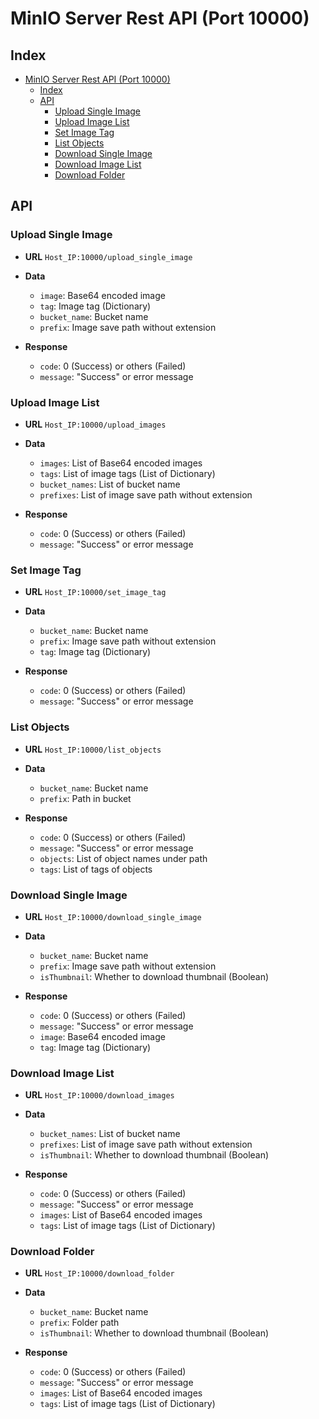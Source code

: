 # MinIO Server Rest API (Port 10000)

## Index
- [MinIO Server Rest API (Port 10000)](#minio-server-rest-api-port-10000)
  - [Index](#index)
  - [API](#api)
    - [Upload Single Image](#upload-single-image)
    - [Upload Image List](#upload-image-list)
    - [Set Image Tag](#set-image-tag)
    - [List Objects](#list-objects)
    - [Download Single Image](#download-single-image)
    - [Download Image List](#download-image-list)
    - [Download Folder](#download-folder)

## API
### Upload Single Image
- **URL**
  `Host_IP:10000/upload_single_image`
  
- **Data**
  - `image`: Base64 encoded image
  - `tag`: Image tag (Dictionary)
  - `bucket_name`: Bucket name
  - `prefix`: Image save path without extension

- **Response**
  - `code`: 0 (Success) or others (Failed)
  - `message`: "Success" or error message

### Upload Image List
- **URL**
  `Host_IP:10000/upload_images`

- **Data**
  - `images`: List of Base64 encoded images
  - `tags`: List of image tags (List of Dictionary)
  - `bucket_names`: List of bucket name
  - `prefixes`: List of image save path without extension

- **Response**
  - `code`: 0 (Success) or others (Failed)
  - `message`: "Success" or error message

### Set Image Tag
- **URL**
  `Host_IP:10000/set_image_tag`

- **Data**
  - `bucket_name`: Bucket name
  - `prefix`: Image save path without extension
  - `tag`: Image tag (Dictionary)

- **Response**
  - `code`: 0 (Success) or others (Failed)
  - `message`: "Success" or error message

### List Objects
- **URL**
  `Host_IP:10000/list_objects`

- **Data**
  - `bucket_name`: Bucket name
  - `prefix`: Path in bucket

- **Response**
  - `code`: 0 (Success) or others (Failed)
  - `message`: "Success" or error message
  - `objects`: List of object names under path
  - `tags`: List of tags of objects

### Download Single Image
- **URL**
  `Host_IP:10000/download_single_image`

- **Data**
  - `bucket_name`: Bucket name
  - `prefix`: Image save path without extension
  - `isThumbnail`: Whether to download thumbnail (Boolean)

- **Response**
  - `code`: 0 (Success) or others (Failed)
  - `message`: "Success" or error message
  - `image`: Base64 encoded image
  - `tag`: Image tag (Dictionary)

### Download Image List
- **URL**
  `Host_IP:10000/download_images`

- **Data**
  - `bucket_names`: List of bucket name
  - `prefixes`: List of image save path without extension
  - `isThumbnail`: Whether to download thumbnail (Boolean)

- **Response**
  - `code`: 0 (Success) or others (Failed)
  - `message`: "Success" or error message
  - `images`: List of Base64 encoded images
  - `tags`: List of image tags (List of Dictionary)

### Download Folder
- **URL**
  `Host_IP:10000/download_folder`

- **Data**
  - `bucket_name`: Bucket name
  - `prefix`: Folder path
  - `isThumbnail`: Whether to download thumbnail (Boolean)

- **Response**
  - `code`: 0 (Success) or others (Failed)
  - `message`: "Success" or error message
  - `images`: List of Base64 encoded images
  - `tags`: List of image tags (List of Dictionary)


  